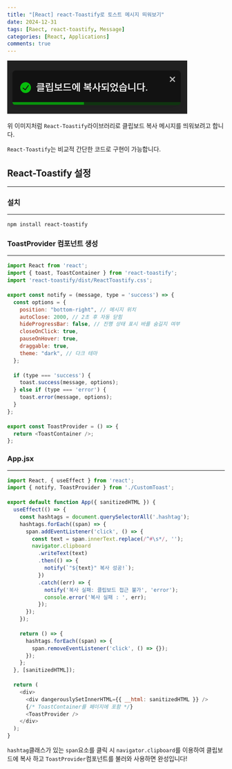 ```yaml
---
title: "[React] react-Toastify로 토스트 메시지 띄워보기"
date: 2024-12-31
tags: [Raect, react-toastify, Message]
categories: [React, Applications]
comments: true
--- 
```


![react-toast1](../assets/img/react-toast/react_toast1.png)

위 이미지처럼 `React-Toastify`라이브러리로 클립보드 복사 메시지를 띄워보려고 합니다.

`React-Toastify`는 비교적 간단한 코드로 구현이 가능합니다.

## React-Toastify 설정
---

### 설치
---

```bash
npm install react-toastify
```

### ToastProvider 컴포넌트 생성
---

```javascript
import React from 'react';
import { toast, ToastContainer } from 'react-toastify';
import 'react-toastify/dist/ReactToastify.css';

export const notify = (message, type = 'success') => {
  const options = {
    position: "bottom-right", // 메시지 위치
    autoClose: 2000, // 2초 후 자동 닫힘
    hideProgressBar: false, // 진행 상태 표시 바를 숨길지 여부
    closeOnClick: true,
    pauseOnHover: true,
    draggable: true,
    theme: "dark", // 다크 테마
  };

  if (type === 'success') {
    toast.success(message, options);
  } else if (type === 'error') {
    toast.error(message, options);
  }
};

export const ToastProvider = () => {
  return <ToastContainer />;
};
```

### App.jsx
---

```javascript
import React, { useEffect } from 'react';
import { notify, ToastProvider } from './CustomToast';

export default function App({ sanitizedHTML }) {
  useEffect(() => {
    const hashtags = document.querySelectorAll('.hashtag');
    hashtags.forEach((span) => {
      span.addEventListener('click', () => {
        const text = span.innerText.replace(/^#\s*/, '');
        navigator.clipboard
          .writeText(text)
          .then(() => {
            notify(`"${text}" 복사 성공!`);
          })
          .catch((err) => {
            notify('복사 실패: 클립보드 접근 불가', 'error');
            console.error('복사 실패 : ', err);
          });
      });
    });

    return () => {
      hashtags.forEach((span) => {
        span.removeEventListener('click', () => {});
      });
    };
  }, [sanitizedHTML]);

  return (
    <div>
      <div dangerouslySetInnerHTML={{ __html: sanitizedHTML }} />
      {/* ToastContainer를 페이지에 포함 */}
      <ToastProvider />
    </div>
  );
}
```

`hashtag`클래스가 있는 `span`요소를 클릭 시 `navigator.clipboard`를 이용하여 클립보드에 복사 하고 `ToastProvider`컴포넌트를 불러와 사용하면 완성입니다!